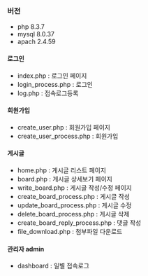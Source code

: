 ### 버전
- php 8.3.7
- mysql 8.0.37
- apach 2.4.59

#### 로그인
- index.php : 로그인 페이지
- login_process.php : 로그인
- log.php : 접속로그등록


#### 회원가입
- create_user.php : 회원가입 페이지
- create_user_process.php : 회원가입

#### 게시글
- home.php : 게시글 리스트 페이지
- board.php : 게시글 상세보기 페이지
- write_board.php : 게시글 작성/수정 페이지
- create_board_process.php : 게시글 작성
- update_board_process.php : 게시글 수정
- delete_board_process.php : 게시글 삭제
- create_board_reply_process.php : 댓글 작성
- file_download.php : 첨부파일 다운로드

#### 관리자 admin
- dashboard : 일별 접속로그
